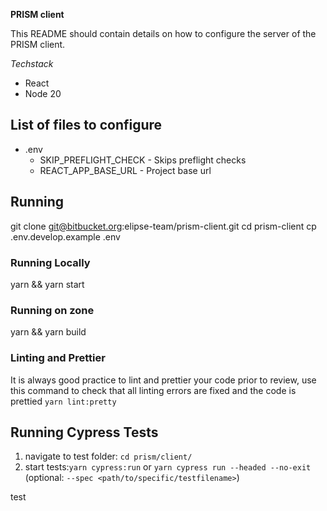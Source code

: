 **PRISM client**

This README should contain details on how to configure the server of the PRISM client.

_Techstack_

- React
- Node 20

## List of files to configure

- .env
  - SKIP_PREFLIGHT_CHECK - Skips preflight checks
  - REACT_APP_BASE_URL - Project base url

## Running

git clone git@bitbucket.org:elipse-team/prism-client.git
cd prism-client
cp .env.develop.example .env

### Running Locally

yarn && yarn start

### Running on zone

yarn && yarn build

### Linting and Prettier

It is always good practice to lint and prettier your code prior to review,
use this command to check that all linting errors are fixed and the code
is prettied
`yarn lint:pretty`

## Running Cypress Tests

1. navigate to test folder: `cd prism/client/`
2. start tests:`yarn cypress:run` or `yarn cypress run --headed --no-exit` (optional: `--spec <path/to/specific/testfilename>`)

test
